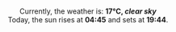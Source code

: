 <p  align="center"><br/>Currently, the weather is: <b> 17°C, <i>clear sky</i></b></br>Today, the sun rises at <b>04:45</b> and sets at <b>19:44</b>.</p>